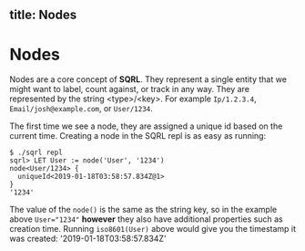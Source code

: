 title: Nodes
---

# Nodes

Nodes are a core concept of **SQRL**. They represent a single entity that we might want to label, count against, or track in any way. They are represented by the string &lt;type&gt;/&lt;key&gt;. For example `Ip/1.2.3.4`, `Email/josh@example.com`, or `User/1234`.

The first time we see a node, they are assigned a unique id based on the current time. Creating a node in the SQRL repl is as easy as running:

```
$ ./sqrl repl
sqrl> LET User := node('User', '1234')
node<User/1234> {
  uniqueId<2019-01-18T03:58:57.834Z@1>
}
'1234'
```

The value of the `node()` is the same as the string key, so in the example above `User="1234"` **however** they also have additional properties such as creation time. Running `iso8601(User)` above would give you the timestamp it was created: '2019-01-18T03:58:57.834Z'